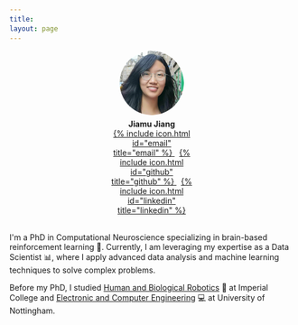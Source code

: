 ```yaml
---
title: 
layout: page
---
```


<div style="margin: auto; width: 30%">
  	<img src="/images/profile.png" style="display:block; margin-left:auto; margin-right:auto; border-radius:50%; width:75%;">
  <h4 style="text-align:center; margin-top:5%; margin-bottom:0%;">
    Jiamu Jiang
  </h4>
  <p style="text-align:center; margin:0%;">
    <a href="mailto:jiamuj04@gmail.com">
      {% include icon.html id="email" title="email" %}
    </a>
    &nbsp;
    <a href="https://github.com/jiajia-404">
      {% include icon.html id="github" title="github" %}
    </a>
    &nbsp;
    <a href="https://www.linkedin.com/in/jiamu-j-6b107516a/">
      {% include icon.html id="linkedin" title="linkedin" %}
    </a>
  </p>
</div>
<br style="line-height:10%;">

I'm a PhD in Computational Neuroscience specializing in brain-based reinforcement learning :brain:. Currently, I am leveraging my expertise as a Data Scientist :bar_chart:, where I apply advanced data analysis and machine learning techniques to solve complex problems.

Before my PhD, I studied [Human and Biological Robotics](https://www.imperial.ac.uk/study/pg/bioengineering/human-and-biological-robotics-msc/) :robot: at Imperial College and [Electronic and Computer Engineering](https://www.nottingham.ac.uk/ugstudy/course/Electronic-and-Computer-Engineering-BEng) :computer: at University of Nottingham.
